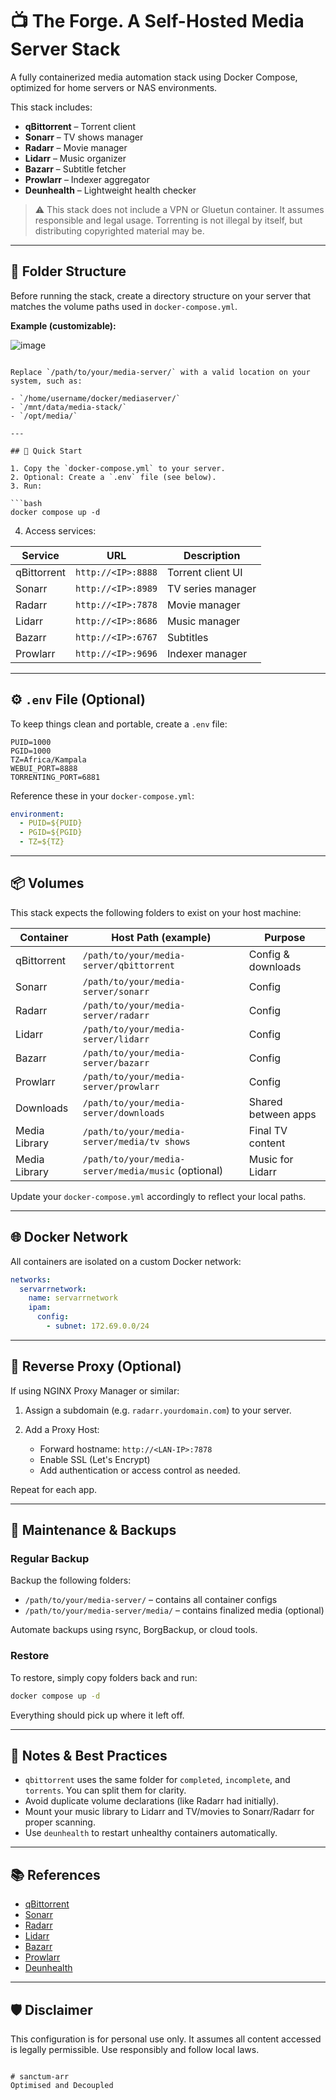 # 📺 The Forge. A Self-Hosted Media Server Stack

A fully containerized media automation stack using Docker Compose, optimized for home servers or NAS environments.

This stack includes:

- **qBittorrent** – Torrent client
- **Sonarr** – TV shows manager
- **Radarr** – Movie manager
- **Lidarr** – Music organizer
- **Bazarr** – Subtitle fetcher
- **Prowlarr** – Indexer aggregator
- **Deunhealth** – Lightweight health checker

> ⚠️ This stack does not include a VPN or Gluetun container. It assumes responsible and legal usage. Torrenting is not illegal by itself, but distributing copyrighted material may be.

---

## 🧱 Folder Structure

Before running the stack, create a directory structure on your server that matches the volume paths used in `docker-compose.yml`.

**Example (customizable):**

![image](https://github.com/user-attachments/assets/943f510d-e652-4bff-923e-6793261836f1)

````

Replace `/path/to/your/media-server/` with a valid location on your system, such as:

- `/home/username/docker/mediaserver/`
- `/mnt/data/media-stack/`
- `/opt/media/`

---

## 🚀 Quick Start

1. Copy the `docker-compose.yml` to your server.
2. Optional: Create a `.env` file (see below).
3. Run:

```bash
docker compose up -d
````

4. Access services:

| Service     | URL                | Description       |
| ----------- | ------------------ | ----------------- |
| qBittorrent | `http://<IP>:8888` | Torrent client UI |
| Sonarr      | `http://<IP>:8989` | TV series manager |
| Radarr      | `http://<IP>:7878` | Movie manager     |
| Lidarr      | `http://<IP>:8686` | Music manager     |
| Bazarr      | `http://<IP>:6767` | Subtitles         |
| Prowlarr    | `http://<IP>:9696` | Indexer manager   |

---

## ⚙️ `.env` File (Optional)

To keep things clean and portable, create a `.env` file:

```dotenv
PUID=1000
PGID=1000
TZ=Africa/Kampala
WEBUI_PORT=8888
TORRENTING_PORT=6881
```

Reference these in your `docker-compose.yml`:

```yaml
environment:
  - PUID=${PUID}
  - PGID=${PGID}
  - TZ=${TZ}
```

---

## 📦 Volumes

This stack expects the following folders to exist on your host machine:

| Container     | Host Path (example)                                 | Purpose             |
| ------------- | --------------------------------------------------- | ------------------- |
| qBittorrent   | `/path/to/your/media-server/qbittorrent`            | Config & downloads  |
| Sonarr        | `/path/to/your/media-server/sonarr`                 | Config              |
| Radarr        | `/path/to/your/media-server/radarr`                 | Config              |
| Lidarr        | `/path/to/your/media-server/lidarr`                 | Config              |
| Bazarr        | `/path/to/your/media-server/bazarr`                 | Config              |
| Prowlarr      | `/path/to/your/media-server/prowlarr`               | Config              |
| Downloads     | `/path/to/your/media-server/downloads`              | Shared between apps |
| Media Library | `/path/to/your/media-server/media/tv shows`         | Final TV content    |
| Media Library | `/path/to/your/media-server/media/music` (optional) | Music for Lidarr    |

Update your `docker-compose.yml` accordingly to reflect your local paths.

---

## 🌐 Docker Network

All containers are isolated on a custom Docker network:

```yaml
networks:
  servarrnetwork:
    name: servarrnetwork
    ipam:
      config:
        - subnet: 172.69.0.0/24
```

---

## 🔁 Reverse Proxy (Optional)

If using NGINX Proxy Manager or similar:

1. Assign a subdomain (e.g. `radarr.yourdomain.com`) to your server.
2. Add a Proxy Host:

   * Forward hostname: `http://<LAN-IP>:7878`
   * Enable SSL (Let's Encrypt)
   * Add authentication or access control as needed.

Repeat for each app.

---

## 🧼 Maintenance & Backups

### Regular Backup

Backup the following folders:

* `/path/to/your/media-server/` – contains all container configs
* `/path/to/your/media-server/media/` – contains finalized media (optional)

Automate backups using rsync, BorgBackup, or cloud tools.

### Restore

To restore, simply copy folders back and run:

```bash
docker compose up -d
```

Everything should pick up where it left off.

---

## 📝 Notes & Best Practices

* `qbittorrent` uses the same folder for `completed`, `incomplete`, and `torrents`. You can split them for clarity.
* Avoid duplicate volume declarations (like Radarr had initially).
* Mount your music library to Lidarr and TV/movies to Sonarr/Radarr for proper scanning.
* Use `deunhealth` to restart unhealthy containers automatically.

---

## 📚 References

* [qBittorrent](https://github.com/linuxserver/docker-qbittorrent)
* [Sonarr](https://sonarr.tv/)
* [Radarr](https://radarr.video/)
* [Lidarr](https://lidarr.audio/)
* [Bazarr](https://www.bazarr.media/)
* [Prowlarr](https://wiki.servarr.com/prowlarr)
* [Deunhealth](https://github.com/qdm12/deunhealth)

---

## 🛡️ Disclaimer

This configuration is for personal use only. It assumes all content accessed is legally permissible. Use responsibly and follow local laws.

```

# sanctum-arr
Optimised and Decoupled
